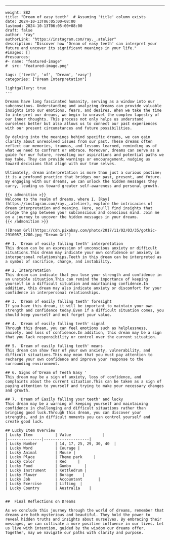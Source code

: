---
    weight: 882
    title: "Dream of easy teeth"  # Assuming 'title' column exists
    date: 2024-10-13T06:05:00+08:00
    lastmod: 2024-10-13T06:05:00+08:00
    draft: false
    author: "ray"
    authorLink: "https://instagram.com/ray._.atelier"
    description: "Discover how 'Dream of easy teeth' can interpret your future and uncover its significant meanings in your life."
    #images: []
    #resources:
    #- name: "featured-image"
    #  src: "featured-image.png"
    
    tags: ['teeth', 'of', 'Dream', 'easy']
    categories: ["Dream Interpretation"]
    
    lightgallery: true
    ---
    
    Dreams have long fascinated humanity, serving as a window into our subconscious. Understanding and analyzing dreams can provide valuable insights into our emotions, fears, and desires. When we take the time to interpret our dreams, we begin to unravel the complex tapestry of our inner thoughts. This process not only helps us understand ourselves better but also allows us to connect our past experiences with our present circumstances and future possibilities.
    
    By delving into the meanings behind specific dreams, we can gain clarity about unresolved issues from our past. These dreams often reflect our memories, traumas, and lessons learned, reminding us of what we need to confront or embrace. Moreover, dreams can serve as a guide for our future, revealing our aspirations and potential paths we may take. They can provide warnings or encouragement, nudging us toward decisions that align with our true selves.
    
    Ultimately, dream interpretation is more than just a curious pastime; it is a profound practice that bridges our past, present, and future. By engaging with our dreams, we can unlock the hidden messages they carry, leading us toward greater self-awareness and personal growth.
    
    {{< admonition >}}
    Welcome to the realm of dreams, where I, [Ray](https://instagram.com/ray._.atelier), explore the intricacies of dream interpretation and meaning. Here, you’ll find insights that bridge the gap between your subconscious and conscious mind. Join me on a journey to uncover the hidden messages in your dreams.
    {{< /admonition >}}
    
    ![Dream Grl](https://cdn.pixabay.com/photo/2017/11/02/03/35/gothic-2910057_1280.jpg "Dream Grl")
    
    ## 1. 'Dream of easily falling teeth' interpretation
    This dream can be an expression of unconscious anxiety or difficult situations.This dream may indicate your own confidence or anxiety in interpersonal relationships.Teeth in this dream can be interpreted as a symbol of sacrifice, change, and instability.
    
    ## 2. Interpretation
    This dream can indicate that you lose your strength and confidence in an unstable situation.This can remind the importance of keeping yourself in a difficult situation and maintaining confidence.In addition, this dream may also indicate anxiety or discomfort for your confidence in interpersonal relationships.
    
    ## 3. 'Dream of easily falling teeth' foresight
    If you have this dream, it will be important to maintain your own strength and confidence today.Even if a difficult situation comes, you should keep yourself and not forget your value.
    
    ## 4. 'Dream of easily falling teeth' signal
    Through this dream, you can feel emotions such as helplessness, anxiety, and loss of confidence.In addition, this dream may be a sign that you lack responsibility or control over the current situation.
    
    ## 5. 'Dream of easily falling teeth' means
    This dream can show fear of your own anxiety, vulnerability, and difficult situations.This may mean that you must pay attention to recharge your own confidence and improve your response to the surrounding environment.
    
    ## 6. Signs of'Dream of Teeth Easy '
    This dream may be a sign of anxiety, loss of confidence, and complaints about the current situation.This can be taken as a sign of paying attention to yourself and trying to make your necessary changes and growth.
    
    ## 7. 'Dream of Easily falling your teeth' and lucky
    This dream may be a warning of keeping yourself and maintaining confidence in challenging and difficult situations rather than bringing good luck.Through this dream, you can discover your strengths, and in difficult moments you can control yourself and create good luck.
    
    ## Lucky Item Overview
    | Lucky Item          | Value              |
    |---------------|--------------------|
    | Lucky Number        | 14, 17, 25, 29, 30, 40  |
    | Lucky Word          | Courage |
    | Lucky Animal        | Mouse |
    | Lucky Place         | Theme park     |
    | Lucky Color         | Red     |
    | Lucky Food          | Gumbo      |
    | Lucky Instrument    | Kettledrum |
    | Lucky Flower        | Borage    |
    | Lucky Job           | Accountant       |
    | Lucky Exercise      | Lifting  |
    | Lucky Country       | Australia    |
    
    
    ##  Final Reflections on Dreams
    
    As we conclude this journey through the world of dreams, remember that dreams are both mysterious and beautiful. They hold the power to reveal hidden truths and insights about ourselves. By embracing their messages, we can cultivate a more positive influence in our lives. Let us live with intention, guided by the wisdom our dreams offer. Together, may we navigate our paths with clarity and purpose.
    